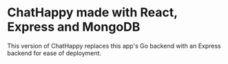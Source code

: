 # ChatHappy made with React, Express and MongoDB
This version of ChatHappy replaces this app's Go backend with an Express backend for ease of deployment.
